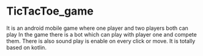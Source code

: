 # TicTacToe_game
It is an android mobile game where one player and two players both can play
In the game there is a bot which can play with player one and compete them. There is also sound play is enable on every click or move. It is totally based on kotlin.
